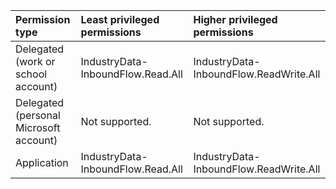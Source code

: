 |Permission type|Least privileged permissions|Higher privileged permissions|
|:---|:---|:---|
|Delegated (work or school account)|IndustryData-InboundFlow.Read.All|IndustryData-InboundFlow.ReadWrite.All|
|Delegated (personal Microsoft account)|Not supported.|Not supported.|
|Application|IndustryData-InboundFlow.Read.All|IndustryData-InboundFlow.ReadWrite.All|